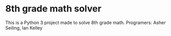 # 8th grade math solver
This is a Python 3 project made to solve 8th grade math.
Programers: Asher Seiling, Ian Kelley

